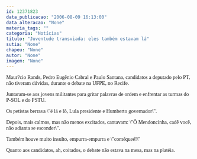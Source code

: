 ```yaml
---
id: 12371823
data_publicacao: "2006-08-09 16:13:00"
data_alteracao: "None"
materia_tags: ""
categoria: "Notícias"
titulo: "Juventude transviada: eles também estavam lá"
sutia: "None"
chapeu: "None"
autor: "None"
imagem: "None"
---
```

<p><P><FONT face=Verdana>Maur?cio Rands, Pedro Eugênio Cabral e Paulo Santana, candidatos a deputado pelo PT, não tiveram dúvidas, durante o debate na UFPE, no Recife. </FONT></P></p>
<p><P><FONT face=Verdana>Juntaram-se aos jovens militantes para gritar palavras de ordem e enfrentar as turmas do P-SOL e do PSTU.</FONT></P></p>
<p><P><FONT face=Verdana>Os petistas berrava \"é lá e lô, Lula presidente e Humberto governador\". </FONT></P></p>
<p><P><FONT face=Verdana>Depois, mais calmos, mas não menos excitados, cantavam: \"Ô Mendoncinha, cadê você, não adianta se esconder\".</FONT></P></p>
<p><P><FONT face=Verdana>Também houve muito insulto, empurra-empurra e \"coméqueé!\"</FONT></P></p>
<p><P><FONT face=Verdana>Quanto aos candidatos, ah, coitados, o debate não estava na mesa, mas na platéia.</FONT></P> </p>
